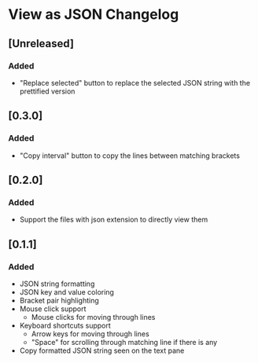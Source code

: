 <!-- Keep a Changelog guide -> https://keepachangelog.com -->

# View as JSON Changelog

## [Unreleased]

### Added

- "Replace selected" button to replace the selected JSON string with the prettified version

## [0.3.0]

### Added

- "Copy interval" button to copy the lines between matching brackets

## [0.2.0]

### Added

- Support the files with json extension to directly view them

## [0.1.1]

### Added

- JSON string formatting
- JSON key and value coloring
- Bracket pair highlighting
- Mouse click support
    - Mouse clicks for moving through lines
- Keyboard shortcuts support
    - Arrow keys for moving through lines
    - "Space" for scrolling through matching line if there is any
- Copy formatted JSON string seen on the text pane